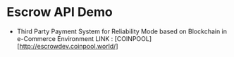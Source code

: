 Escrow API Demo
============================================================

* Third Party Payment System for Reliability Mode based on Blockchain in e-Commerce Environment 
LINK : [COINPOOL][http://escrowdev.coinpool.world/]
